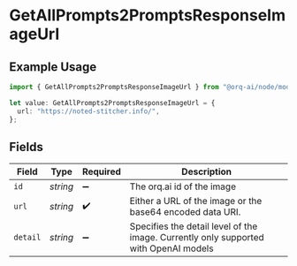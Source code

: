 # GetAllPrompts2PromptsResponseImageUrl

## Example Usage

```typescript
import { GetAllPrompts2PromptsResponseImageUrl } from "@orq-ai/node/models/operations";

let value: GetAllPrompts2PromptsResponseImageUrl = {
  url: "https://noted-stitcher.info/",
};
```

## Fields

| Field                                                                                | Type                                                                                 | Required                                                                             | Description                                                                          |
| ------------------------------------------------------------------------------------ | ------------------------------------------------------------------------------------ | ------------------------------------------------------------------------------------ | ------------------------------------------------------------------------------------ |
| `id`                                                                                 | *string*                                                                             | :heavy_minus_sign:                                                                   | The orq.ai id of the image                                                           |
| `url`                                                                                | *string*                                                                             | :heavy_check_mark:                                                                   | Either a URL of the image or the base64 encoded data URI.                            |
| `detail`                                                                             | *string*                                                                             | :heavy_minus_sign:                                                                   | Specifies the detail level of the image. Currently only supported with OpenAI models |